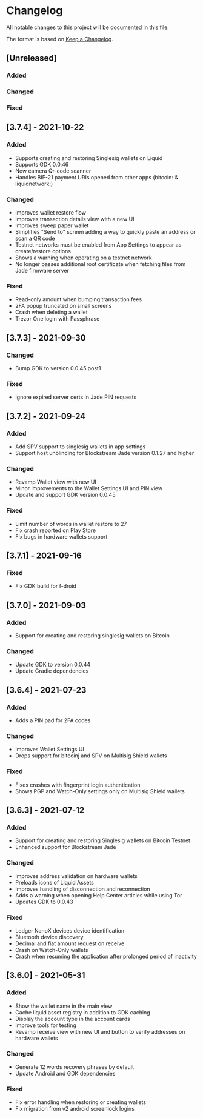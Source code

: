 # Changelog
All notable changes to this project will be documented in this file.

The format is based on [Keep a Changelog](https://keepachangelog.com/en/1.0.0/).

## [Unreleased]
### Added

### Changed

### Fixed

## [3.7.4] - 2021-10-22
### Added
- Supports creating and restoring Singlesig wallets on Liquid
- Supports GDK 0.0.46
- New camera Qr-code scanner
- Handles BIP-21 payment URIs opened from other apps (bitcoin: & liquidnetwork:)

### Changed
- Improves wallet restore flow
- Improves transaction details view with a new UI
- Improves sweep paper wallet
- Simplifies "Send to" screen adding a way to quickly paste an address or scan a QR code
- Testnet networks must be enabled from App Settings to appear as create/restore options
- Shows a warning when operating on a testnet network
- No longer passes additional root certificate when fetching files from Jade firmware server

### Fixed
- Read-only amount when bumping transaction fees
- 2FA popup truncated on small screens
- Crash when deleting a wallet
- Trezor One login with Passphrase

## [3.7.3] - 2021-09-30
### Changed
- Bump GDK to version 0.0.45.post1

### Fixed
- Ignore expired server certs in Jade PIN requests

## [3.7.2] - 2021-09-24
### Added
- Add SPV support to singlesig wallets in app settings
- Support host unblinding for Blockstream Jade version 0.1.27 and higher

### Changed
- Revamp Wallet view with new UI
- Minor improvements to the Wallet Settings UI and PIN view
- Update and support GDK version 0.0.45

### Fixed
- Limit number of words in wallet restore to 27
- Fix crash reported on Play Store
- Fix bugs in hardware wallets support

## [3.7.1] - 2021-09-16
### Fixed
- Fix GDK build for f-droid

## [3.7.0] - 2021-09-03
### Added
- Support for creating and restoring singlesig wallets on Bitcoin

### Changed
- Update GDK to version 0.0.44
- Update Gradle dependencies

## [3.6.4] - 2021-07-23
### Added
- Adds a PIN pad for 2FA codes

### Changed
- Improves Wallet Settings UI
- Drops support for bitcoinj and SPV on Multisig Shield wallets

### Fixed
- Fixes crashes with fingerprint login authentication
- Shows PGP and Watch-Only settings only on Multisig Shield wallets

## [3.6.3] - 2021-07-12
### Added
- Support for creating and restoring Singlesig wallets on Bitcoin Testnet
- Enhanced support for Blockstream Jade

### Changed
- Improves address validation on hardware wallets
- Preloads icons of Liquid Assets
- Improves handling of disconnection and reconnection
- Adds a warning when opening Help Center articles while using Tor
- Updates GDK to 0.0.43

### Fixed
- Ledger NanoX devices device identification
- Bluetooth device discovery
- Decimal and fiat amount request on receive
- Crash on Watch-Only wallets
- Crash when resuming the application after prolonged period of inactivity

## [3.6.0] - 2021-05-31
### Added
- Show the wallet name in the main view
- Cache liquid asset registry in addition to GDK caching
- Display the account type in the account cards
- Improve tools for testing
- Revamp receive view with new UI and button to verify addresses on hardware wallets

### Changed
- Generate 12 words recovery phrases by default
- Update Android and GDK dependencies

### Fixed
- Fix error handling when restoring or creating wallets
- Fix migration from v2 android screenlock logins
